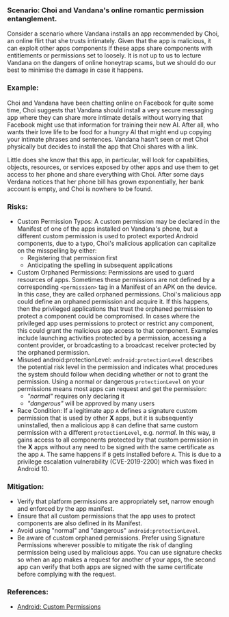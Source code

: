 ### Scenario: Choi and Vandana's online romantic permission entanglement. 
 
Consider a scenario where Vandana installs an app recommended by Choi, an online flirt that she trusts intimately. Given that the app is malicious, it can exploit other apps components if these apps share components with entitlements or permissions set to loosely. It is not up to us to lecture Vandana on the dangers of online honeytrap scams, but we should do our best to minimise the damage in case it happens.
 
### Example: 
 
Choi and Vandana have been chatting online on Facebook for quite some time, Choi suggests that Vandana should install a very secure messaging app where they can share more intimate details without worrying that Facebook might use that information for training their new AI. After all, who wants their love life to be food for a hungry AI that might end up copying your intimate phrases and sentences. 
Vandana hasn't seen or met Choi physically but decides to install the app that Choi shares with a link. 
 
Little does she know that this app, in particular, will look for capabilities, objects, resources, or services exposed by other apps and use them to get access to her phone and share everything with Choi. After some days Verdana notices that her phone bill has grown exponentially, her bank account is empty, and Choi is nowhere to be found. 
 
### Risks:  
 
- Custom Permission Typos: A custom permission may be declared in the Manifest of one of the apps installed on Vandana's phone, but a different custom permission is used to protect exported Android components, due to a typo, Choi's malicious application can capitalize on the misspelling by either: 
  - Registering that permission first 
  - Anticipating the spelling in subsequent applications 
- Custom Orphaned Permissions: Permissions are used to guard resources of apps. Sometimes these permissions are not defined by a corresponding `<permission>` tag in a Manifest of an APK on the device. In this case, they are called orphaned permissions. Choi's malicious app could define an orphaned permission and acquire it. If this happens, then the privileged applications that trust the orphaned permission to protect a component could be compromised. In cases where the privileged app uses permissions to protect or restrict any component, this could grant the malicious app access to that component. Examples include launching activities protected by a permission, accessing a content provider, or broadcasting to a broadcast receiver protected by the orphaned permission. 
- Misused android:protectionLevel: `android:protectionLevel` describes the potential risk level in the permission and indicates what procedures the system should follow when deciding whether or not to grant the permission. Using a normal or dangerous `protectionLevel` on your permissions means most apps can request and get the permission: 
  - *"normal"* requires only declaring it 
  - *"dangerous"* will be approved by many users 
- Race Condition: If a legitimate app `A` defines a signature custom permission that is used by other **X** apps, but it is subsequently uninstalled, then a malicious app `B` can define that same custom permission with a different `protectionLevel`, e.g. *normal*. In this way, `B` gains access to all components protected by that custom permission in the **X** apps without any need to be signed with the same certificate as the app `A`. 
The same happens if `B` gets installed before `A`. 
This is due to a privilege escalation vulnerability (CVE-2019-2200) which was fixed in Android 10. 
 
### Mitigation: 
 
- Verify that platform permissions are appropriately set, narrow enough and enforced by the app manifest. 
- Ensure that all custom permissions that the app uses to protect components are also defined in its Manifest. 
- Avoid using "normal" and "dangerous" `android:protectionLevel`.  
- Be aware of custom orphaned permissions. Prefer using Signature Permissions wherever possible to mitigate the risk of dangling permission being used by malicious apps. You can use signature checks so when an app makes a request for another of your apps, the second app can verify that both apps are signed with the same certificate before complying with the request.
 
### References: 
 
- [Android: Custom Permissions](https://developer.android.com/privacy-and-security/risks/custom-permissions) 
